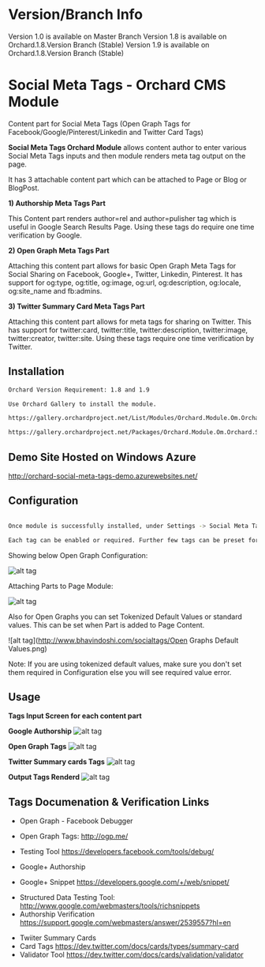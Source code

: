 Version/Branch Info
=========
Version 1.0 is available on Master Branch
Version 1.8 is available on Orchard.1.8.Version Branch (Stable)
Version 1.9 is available on Orchard.1.8.Version Branch (Stable)

Social Meta Tags - Orchard CMS Module
=========

Content part for Social Meta Tags (Open Graph Tags for Facebook/Google/Pinterest/Linkedin and Twitter Card Tags)

**Social Meta Tags Orchard Module** allows content author to enter various Social Meta Tags inputs and then module renders meta tag output on the page. 

It has 3 attachable content part which can be attached to Page or Blog or BlogPost.

**1) Authorship Meta Tags Part**

This Content part renders author=rel and author=pulisher tag which is useful in Google Search Results Page. Using these tags do require one time verification by Google.

**2) Open Graph Meta Tags Part**

Attaching this content part allows for basic Open Graph Meta Tags for Social Sharing on Facebook, Google+, Twitter, Linkedin, Pinterest. It has support for og:type, og:title, og:image, og:url, og:description, og:locale, og:site_name and fb:admins.

**3) Twitter Summary Card Meta Tags Part**

Attaching this content part allows for meta tags for sharing on Twitter. This has support for twitter:card, twitter:title, twitter:description, twitter:image, twitter:creator, twitter:site. Using these tags require one time verification by Twitter.


Installation
--------------
```sh
Orchard Version Requirement: 1.8 and 1.9

Use Orchard Gallery to install the module. 

https://gallery.orchardproject.net/List/Modules/Orchard.Module.Om.Orchard.SocialMetaTags

https://gallery.orchardproject.net/Packages/Orchard.Module.Om.Orchard.SocialMetaTags/

```

Demo Site Hosted on Windows Azure
------------
http://orchard-social-meta-tags-demo.azurewebsites.net/


Configuration
--------------
```sh

Once module is successfully installed, under Settings -> Social Meta Tags to configure it.

Each tag can be enabled or required. Further few tags can be preset for all the content.

```

Showing below Open Graph Configuration:

![alt tag](http://www.bhavindoshi.com/socialtags/og-1.JPG)

Attaching Parts to Page Module:

![alt tag](http://www.bhavindoshi.com/socialtags/three-part-selections.png)

Also for Open Graphs you can set Tokenized Default Values or standard values. This can be set when Part is added to Page Content. 

![alt tag](http://www.bhavindoshi.com/socialtags/Open Graphs Default Values.png)

Note: If you are using tokenized default values, make sure you don't set them required in Configuration else you will see required value error.

Usage
-------------
**Tags Input Screen for each content part**

**Google Authorship**
![alt tag](http://www.bhavindoshi.com/socialtags/screen2.jpg)

**Open Graph Tags**
![alt tag](http://www.bhavindoshi.com/socialtags/screen1.jpg)

**Twitter Summary cards Tags**
![alt tag](http://www.bhavindoshi.com/socialtags/screen3.jpg)

**Output Tags Renderd**
![alt tag](http://www.bhavindoshi.com/socialtags/screen4.jpg)


Tags Documenation & Verification Links
--------------

 - Open Graph - Facebook Debugger
  - Open Graph Tags: http://ogp.me/ 
  - Testing Tool https://developers.facebook.com/tools/debug/


- Google+ Authorship 

 - Google+ Snippet https://developers.google.com/+/web/snippet/
 + Structured Data Testing Tool: http://www.google.com/webmasters/tools/richsnippets 
 + Authorship Verification https://support.google.com/webmasters/answer/2539557?hl=en


- Twiiter Summary Cards
 - Card Tags https://dev.twitter.com/docs/cards/types/summary-card
 - Validator Tool https://dev.twitter.com/docs/cards/validation/validator


